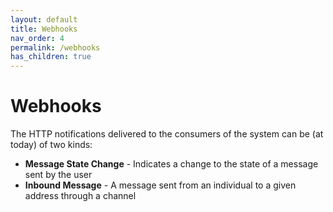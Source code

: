 ```yaml
---
layout: default
title: Webhooks
nav_order: 4
permalink: /webhooks
has_children: true
---
```


# Webhooks

The HTTP notifications delivered to the consumers of the system can be (at today) of two kinds:

* **Message State Change** - Indicates a change to the state of a message sent by the user
* **Inbound Message** - A message sent from an individual to a given address through a channel

